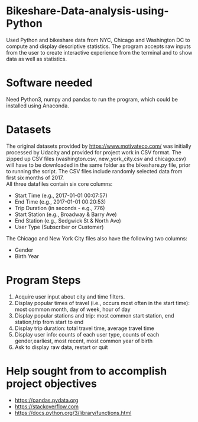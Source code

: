 # Bikeshare-Data-analysis-using-Python
Used Python and bikeshare data from NYC, Chicago and Washington DC to compute and display descriptive statistics.  The program accepts
raw inputs from the user to create interactive experience from the terminal and to show data as well as statistics.

# Software needed
Need Python3, numpy and pandas to run the program, which could be installed using Anaconda.

# Datasets
The original datasets provided by https://www.motivateco.com/ was initially processed by Udacity and provided for project work in CSV
format.  The zipped up CSV files (washington.csv, new_york_city.csv and chicago.csv) will have to be downloaded in the same folder as the 
bikeshare.py file, prior to running the script.  The CSV files include randomly selected data from first six months of 2017.  
All three datafiles contain six core columns:
* Start Time (e.g., 2017-01-01 00:07:57)
* End Time (e.g., 2017-01-01 00:20:53)
* Trip Duration (in seconds - e.g., 776)
* Start Station (e.g., Broadway & Barry Ave)
* End Station (e.g., Sedgwick St & North Ave)
* User Type (Subscriber or Customer)

The Chicago and New York City files also have the following two columns:
* Gender
* Birth Year

# Program Steps
1.  Acquire user input about city and time filters.
2.  Display popular times of travel (i.e., occurs most often in the start time):  most common month, day of week, hour of day
3. Display popular stations and trip:  most common start station, end station,trip from start to end 
4. Display trip duration:  total travel time, average travel time
5. Display user info:  counts of each user type, counts of each gender,earliest, most recent, most common year of birth 
6.  Ask to display raw data, restart or quit

# Help sought from to accomplish project objectives
* https://pandas.pydata.org
* https://stackoverflow.com
* https://docs.python.org/3/library/functions.html
